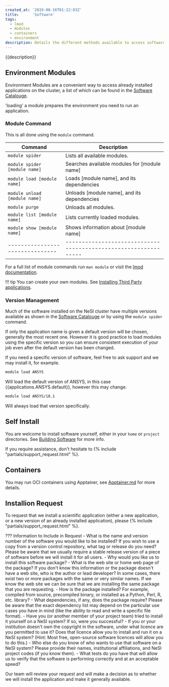 ```yaml
---
created_at: '2019-08-16T01:22:03Z'
title:      'Software'
tags:
  - lmod
  - modules
  - containers
  - environment
description: Details the different methods available to access software on the NeSI cluster.
---
```


{{description}}

## Environment Modules

Environment Modules are a convenient way to access already installed applications on the cluster,
a list of which can be found in the [Software Catalouge](Software_Catalouge/index.md).

'loading' a module prepares the environment you need to run an application.

### Module Command

This is all done using the `module` command.

|  Command                      | Description                                                   |
|-------------------------------|---------------------------------------------------------------|
| `module spider`               | Lists all available modules.                                  |
| `module spider [module name]` | Searches available modules for [module name]                  |
| `module load [module name]`   | Loads [module name], and its dependencies                     |
| `module unload [module name]` | Unloads [module name], and its dependencies                   |
| `module purge`                | Unloads all modules.                                          |
| `module list [module name]`   | Lists currently loaded modules.                               |
| `module show [module name]`   | Shows information about [module name]                         |
|-------------------------------|---------------------------------------------------------------|

For a full list of module commands run `man module` or visit the
[lmod documentation](https://lmod.readthedocs.io/en/latest/010_user.html).

!!! tip
    You can create your own modules. See
    [Installing Third Party applications](Installing_Third_Party_applications.md).

### Version Management

Much of the software installed on the NeSI cluster have multiple
versions available as shown in the
[Software Catalouge](Software_Catalouge/index.md)
or by using the `module spider` command.

If only the application name is given a default version will be chosen,
generally the most recent one. However it is good practice to load
modules using the specific version so you can ensure consistent
execution of your job even after the default version has been changed.

If you need a specific version of software, feel free to ask support and
we may install it, for example.

``` sh
module load ANSYS
```

Will load the default version of ANSYS, in this case {{applications.ANSYS.default}}, however
this may change.

``` sh
module load ANSYS/18.1
```

Will always load that version specifically.

## Self Install

You are welcome to install software yourself, either in your `home` or `project` directories.
See [Building Software](Building_Software/index.md) for more info.

If you require assistance, don't hesitate to {% include "partials/support_request.html" %}.

## Containers

You may run OCI containers using Apptainer, see [Apptainer.md](Apptainer.md) for more details.

## Installion Request

To request that we install a scientific application (either a new
application, or a new version of an already installed application),
please {% include "partials/support_request.html" %}.

??? Information to Include in Request
    - What is the name and version number of the software you would like
      to be installed? If you wish to use a copy from a version control
      repository, what tag or release do you need? Please be aware that we
      usually require a stable release version of a piece of software
      before we will install it for all users.
    - Why would you like us to install this software package?
    - What is the web site or home web page of the package? If you don't
      know this information or the package doesn't have a web site, who is
      the author or lead developer? In some cases, there exist two or more
      packages with the same or very similar names. If we know the web
      site we can be sure that we are installing the same package that you
      are requesting.
    - How is the package installed? For example, compiled from source,
      precompiled binary, or installed as a Python, Perl, R, etc. library?
    - What dependencies, if any, does the package require? Please be aware
      that the exact dependency list may depend on the particular use
      cases you have in mind (like the ability to read and write a
      specific file format).
    - Have you (or another member of your project team) tried to install
      it yourself on a NeSI system? If so, were you successful?
    - If you or your institution doesn't own the copyright in the
      software, under what licence are you permitted to use it? Does that
      licence allow you to install and run it on a NeSI system? (Hint:
      Most free, open-source software licences will allow you to do this.)
    - Who else do you know of who wants to use that software on a NeSI
      system? Please provide their names, institutional affiliations, and
      NeSI project codes (if you know them).
    - What tests do you have that will allow us to verify that the
      software is performing correctly and at an acceptable speed?

Our team will review your request and will make a decision as to whether
we will install the application and make it generally available.
